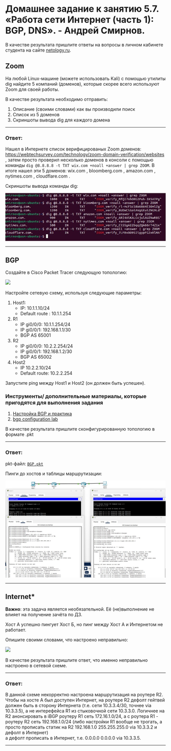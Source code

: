# Домашнее задание к занятию 5.7. «Работа сети Интернет (часть 1): BGP, DNS». - Андрей Смирнов.

В качестве результата пришлите ответы на вопросы в личном кабинете студента на сайте [netology.ru](https://netology.ru).

## Zoom

На любой Linux-машине (можете использовать Kali) с помощью утилиты dig найдите 5 компаний (доменов), которые скорее всего используют Zoom для своей работы.

В качестве результата необходимо отправить:
1. Описание (своими словами) как вы производили поиск
1. Список из 5 доменов
1. Скриншоты вывода dig для каждого домена

-----


### Ответ:

Нашел в Интернете список верифицированых Zoom доменов: https://webtechsurvey.com/technology/zoom-domain-verification/websites , затем просто проверил несколько доменов в консоли с помощью команды `dig @8.8.8.8 -t TXT wix.com +noall +answer | grep ZOOM`.
В итоге нашел эти 5 доменов: wix.com , bloomberg.com , amazon.com , nytimes.com , cloudflare.com .

Скриншоты вывода команды dig:

![sshot5_7_z1](img/5_7_1.jpg)

-----

## BGP

Создайте в Cisco Packet Tracer следующую топологию:

![](pic/topology.png)

Настройте сетевую схему, используя следующие параметры:

1. Host1: 
    * IP: 10.1.1.10/24
    * Default route : 10.1.1.254
1. R1
    * IP gi0/0/0: 10.1.1.254/24
    * IP gi0/0/1: 192.168.1.1/30
    * BGP AS 65001
1. R2
    * IP gi0/0/0: 10.2.2.254/24
    * IP gi0/0/1: 192.168.1.2/30
    * BGP AS 65002
1. Host2
    * IP 10.2.2.10/24
    * Default route: 10.2.2.254
    
Запустите ping между Host1 и Host2 (он должен быть успешен).


### Инструменты/ дополнительные материалы, которые пригодятся для выполнения задания

1. [Настройка BGP и практика](https://linkmeup.gitbook.io/sdsm/8.-bgp-i-ip-sla/2.-bgp/2.-nastroika-bgp-i-praktika/0.-nastroika-bgp)
2. [bgp configuration lab](https://linuxtiwary.com/2018/02/19/bgp-routing-configuration-lab-using-packet-tracer/)

В качестве результата пришлите сконфигурированную топологию в формате .pkt

-----


### Ответ:

pkt-файл:  [`BGP.pkt`](assets/5_7/BGP.pkt)

Пинги до хостов и таблицы маршрутизации:

![sshot5_7_z2](img/5_7_2.jpg)

-----



## Internet*

**Важно**: эта задача является необязательной. Её (не)выполнение не влияет на получение зачёта по ДЗ.

Хост А успешно пингует Хост Б, но пинг между Хост А и Интернетом не работает. 

Опишите своими словами, что настроено неправильно:

![](pic/internet.png)

В качестве результата пришлите ответ, что именно неправильно настроено в сетевой схеме.

-----


### Ответ:


В данной схеме некорректно настроена маршрутизация на роутере R2. Чтобы на хосте А был доступен Интернет, на роутере R2 дефолт гейтвей должен быть в сторону Интернета (т.е. сети 10.3.3.4/30, точнее via 10.3.3.5), а не интерефейса R1 из стыковочной сети 10.3.3.0. Логичнее на R2 анонсировать в iBGP роутеру R1 сеть 172.16.1.0/24, а с роутера R1 - роутеру R2 сеть 192.168.1.0/24 (либо настройки R1 вообще не трогать, а просто прописать статик на R2 192.168.1.0 255.255.255.0 via 10.3.3.2 и дефолт в Интернет)     
а дефолт прописать в Интернет, т.е. 0.0.0.0 0.0.0.0 via 10.3.3.5.

-----
